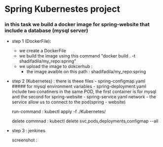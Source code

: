 # Spring Kubernestes project
### in this task we build a docker image for spring-website that include a database (mysql server)
- step 1 (DockerFile): 
    - we create a DockerFile 
    - we build the image using this command "docker build . -t shadifadila/my_repo:spring"
    - we upload the image to dokcerhub : 
        - the image avaible on this path : 
            shadifadila/my_repo:spring
- step 2 (Kubernetes) : 
    there is theee files 
        - spring-configmap.yaml 
            ##### for mysql environment variables
        - spring-deployment.yaml
            include two conatiners in the same POD, the first container is for mysql and the second for spring-website
        - spring-service.yaml 
            network - the service allow us to connect to the pod(spring - website)
        
    run-command : 
        kubectl apply -f ./Kubernetes/
    
    delete commnad : 
        kubectl delete svc,pods,deployments,configmap --all 
- step 3 : jenkines 

    screenshot : 



    
